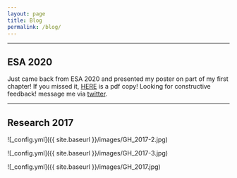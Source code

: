 ```yaml
---
layout: page
title: Blog
permalink: /blog/
---
```


---
ESA 2020
---
Just came back from ESA 2020 and presented my poster on part of my first chapter! If you missed it, [HERE](https://uwmadison.box.com/s/t808bppvnhtinvsk1fia2mba74lo0mrg) is a pdf copy! Looking for constructive feedback! message me via [twitter](https://twitter.com/mjmiao1). 


---
Research 2017
---
![_config.yml]({{ site.baseurl }}/images/GH_2017-2.jpg)

![_config.yml]({{ site.baseurl }}/images/GH_2017-3.jpg)

![_config.yml]({{ site.baseurl }}/images/GH_2017.jpg)



